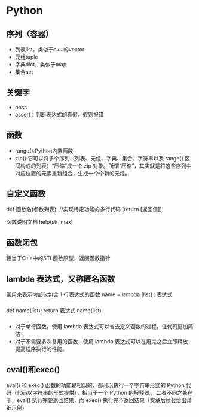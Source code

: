 # Python
## 序列（容器）
- 列表list，类似于c++的vector
- 元组tuple
- 字典dict，类似于map
- 集合set
## 关键字
- pass
- assert：判断表达式的真假，假则报错
## 函数
- range():Python内置函数
- zip():它可以将多个序列（列表、元组、字典、集合、字符串以及 range() 区间构成的列表）“压缩”成一个 zip 对象。所谓“压缩”，其实就是将这些序列中对应位置的元素重新组合，生成一个个新的元组。
## 自定义函数

def 函数名(参数列表):
    //实现特定功能的多行代码
    [return [返回值]]

函数说明文档
help(str_max)
## 函数闭包
相当于C++中的STL函数原型，返回函数指针

## lambda 表达式，又称匿名函数
常用来表示内部仅包含 1 行表达式的函数
name = lambda [list] : 表达式
###
def name(list):
    return 表达式
name(list)
###
- 对于单行函数，使用 lambda 表达式可以省去定义函数的过程，让代码更加简洁；
- 对于不需要多次复用的函数，使用 lambda 表达式可以在用完之后立即释放，提高程序执行的性能。

## eval()和exec()
eval() 和 exec() 函数的功能是相似的，都可以执行一个字符串形式的 Python 代码（代码以字符串的形式提供），相当于一个 Python 的解释器。
二者不同之处在于，eval() 执行完要返回结果，而 exec() 执行完不返回结果（文章后续会给出详细示例）
